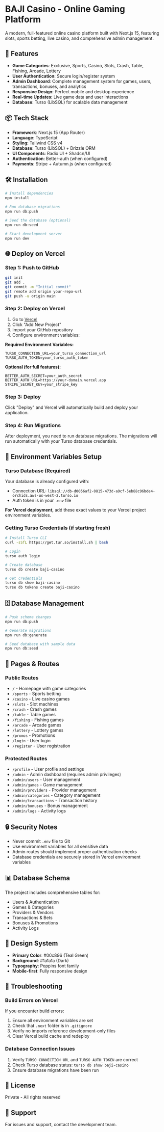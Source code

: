 # BAJI Casino - Online Gaming Platform

A modern, full-featured online casino platform built with Next.js 15, featuring slots, sports betting, live casino, and comprehensive admin management.

## 🚀 Features

- **Game Categories**: Exclusive, Sports, Casino, Slots, Crash, Table, Fishing, Arcade, Lottery
- **User Authentication**: Secure login/register system
- **Admin Dashboard**: Complete management system for games, users, transactions, bonuses, and analytics
- **Responsive Design**: Perfect mobile and desktop experience
- **Real-time Updates**: Live game data and user interactions
- **Database**: Turso (LibSQL) for scalable data management

## 📦 Tech Stack

- **Framework**: Next.js 15 (App Router)
- **Language**: TypeScript
- **Styling**: Tailwind CSS v4
- **Database**: Turso (LibSQL) + Drizzle ORM
- **UI Components**: Radix UI + Shadcn/UI
- **Authentication**: Better-auth (when configured)
- **Payments**: Stripe + Autumn.js (when configured)

## 🛠️ Installation

```bash
# Install dependencies
npm install

# Run database migrations
npm run db:push

# Seed the database (optional)
npm run db:seed

# Start development server
npm run dev
```

## 🌐 Deploy on Vercel

### Step 1: Push to GitHub

```bash
git init
git add .
git commit -m "Initial commit"
git remote add origin your-repo-url
git push -u origin main
```

### Step 2: Deploy on Vercel

1. Go to [Vercel](https://vercel.com)
2. Click "Add New Project"
3. Import your GitHub repository
4. Configure environment variables:

**Required Environment Variables:**

```env
TURSO_CONNECTION_URL=your_turso_connection_url
TURSO_AUTH_TOKEN=your_turso_auth_token
```

**Optional (for full features):**

```env
BETTER_AUTH_SECRET=your_auth_secret
BETTER_AUTH_URL=https://your-domain.vercel.app
STRIPE_SECRET_KEY=your_stripe_key
```

### Step 3: Deploy

Click "Deploy" and Vercel will automatically build and deploy your application.

### Step 4: Run Migrations

After deployment, you need to run database migrations. The migrations will run automatically with your Turso database credentials.

## 📝 Environment Variables Setup

### Turso Database (Required)

Your database is already configured with:
- Connection URL: `libsql://db-d0056af2-0815-473d-a9cf-5eb88c96bde4-orchids.aws-us-west-2.turso.io`
- Auth token is in your `.env` file

**For Vercel deployment**, add these exact values to your Vercel project environment variables.

### Getting Turso Credentials (if starting fresh)

```bash
# Install Turso CLI
curl -sSfL https://get.tur.so/install.sh | bash

# Login
turso auth login

# Create database
turso db create baji-casino

# Get credentials
turso db show baji-casino
turso db tokens create baji-casino
```

## 🗄️ Database Management

```bash
# Push schema changes
npm run db:push

# Generate migrations
npm run db:generate

# Seed database with sample data
npm run db:seed
```

## 📱 Pages & Routes

### Public Routes
- `/` - Homepage with game categories
- `/sports` - Sports betting
- `/casino` - Live casino games
- `/slots` - Slot machines
- `/crash` - Crash games
- `/table` - Table games
- `/fishing` - Fishing games
- `/arcade` - Arcade games
- `/lottery` - Lottery games
- `/promos` - Promotions
- `/login` - User login
- `/register` - User registration

### Protected Routes
- `/profile` - User profile and settings
- `/admin` - Admin dashboard (requires admin privileges)
- `/admin/users` - User management
- `/admin/games` - Game management
- `/admin/providers` - Provider management
- `/admin/categories` - Category management
- `/admin/transactions` - Transaction history
- `/admin/bonuses` - Bonus management
- `/admin/logs` - Activity logs

## 🔒 Security Notes

- Never commit `.env` file to Git
- Use environment variables for all sensitive data
- Admin routes should implement proper authentication checks
- Database credentials are securely stored in Vercel environment variables

## 📊 Database Schema

The project includes comprehensive tables for:
- Users & Authentication
- Games & Categories
- Providers & Vendors
- Transactions & Bets
- Bonuses & Promotions
- Activity Logs

## 🎨 Design System

- **Primary Color**: #00c896 (Teal Green)
- **Background**: #1a1a1a (Dark)
- **Typography**: Poppins font family
- **Mobile-first**: Fully responsive design

## 🐛 Troubleshooting

### Build Errors on Vercel

If you encounter build errors:
1. Ensure all environment variables are set
2. Check that `.next` folder is in `.gitignore`
3. Verify no imports reference development-only files
4. Clear Vercel build cache and redeploy

### Database Connection Issues

1. Verify `TURSO_CONNECTION_URL` and `TURSO_AUTH_TOKEN` are correct
2. Check Turso database status: `turso db show baji-casino`
3. Ensure database migrations have been run

## 📄 License

Private - All rights reserved

## 👥 Support

For issues and support, contact the development team.